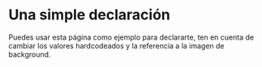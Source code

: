 # Una simple declaración

Puedes usar esta página como ejemplo para declararte, ten en cuenta de cambiar los valores 
hardcodeados y la referencia a la imagen de background.